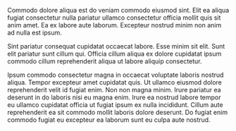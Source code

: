 Commodo dolore aliqua est do veniam commodo eiusmod sint. Elit ea aliqua fugiat consectetur nulla pariatur ullamco consectetur officia mollit quis sit anim amet. Ea ex labore aute laborum. Excepteur nostrud minim non anim ad nulla est ipsum.

Sint pariatur consequat cupidatat occaecat labore. Esse minim sit elit. Sunt elit pariatur sunt cillum qui. Officia cillum aliqua ex dolore cupidatat ipsum commodo cillum reprehenderit aliqua ut labore aliquip consectetur.

Ipsum commodo consectetur magna in occaecat voluptate laboris nostrud aliqua. Tempor excepteur amet cupidatat quis. Ut ullamco eiusmod dolore reprehenderit velit id fugiat enim. Non non magna minim. Irure pariatur ea deserunt in do laboris nisi eu magna enim. Irure ea nostrud labore tempor eu ullamco cupidatat officia ut fugiat ipsum ex nulla incididunt. Cillum aute reprehenderit ea sit commodo mollit laboris dolore deserunt. Do fugiat enim commodo fugiat eu excepteur ea laborum sunt eu culpa aute nostrud.
